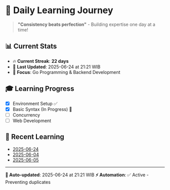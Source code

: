# 🚀 Daily Learning Journey

> **"Consistency beats perfection"** - Building expertise one day at a time!

## 📊 Current Stats
- 🔥 **Current Streak**: **22 days**
- 📅 **Last Updated**: 2025-06-24 at 21:21 WIB
- 🎯 **Focus**: Go Programming & Backend Development

## 🎓 Learning Progress
- [x] Environment Setup ✅
- [x] Basic Syntax (In Progress) 🔄
- [ ] Concurrency
- [ ] Web Development

## 📖 Recent Learning
- [2025-06-24](learning-log/.md)
- [2025-06-04](learning-log/.md)
- [2025-06-05](learning-log/.md)

---
**🤖 Auto-updated**: 2025-06-24 at 21:21 WIB
**⚡ Automation**: ✅ Active - Preventing duplicates
